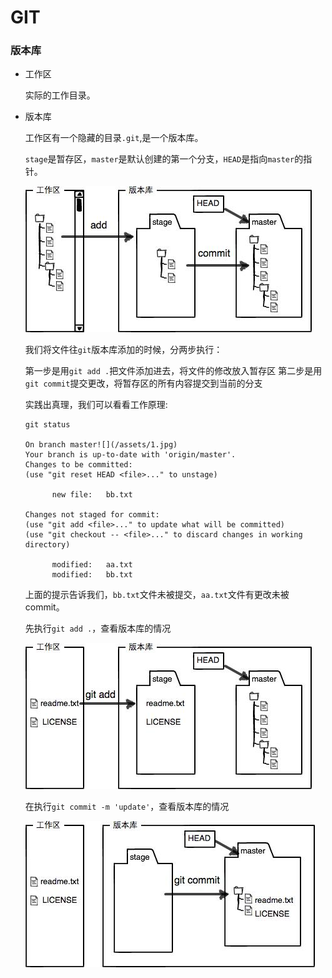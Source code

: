 # GIT

### 版本库

* 工作区

  实际的工作目录。

* 版本库

  工作区有一个隐藏的目录`.git`,是一个版本库。
  
  `stage`是暂存区，`master`是默认创建的第一个分支，`HEAD`是指向`master`的指针。

  ![](/assets/0.jpg)
  
  我们将文件往`git`版本库添加的时候，分两步执行：
  
  第一步是用`git add .`把文件添加进去，将文件的修改放入暂存区
  第二步是用`git commit`提交更改，将暂存区的所有内容提交到当前的分支
  
  实践出真理，我们可以看看工作原理:
  
  ```
  git status
  
  On branch master![](/assets/1.jpg)
  Your branch is up-to-date with 'origin/master'.
  Changes to be committed:
  (use "git reset HEAD <file>..." to unstage)

        new file:   bb.txt

  Changes not staged for commit:
  (use "git add <file>..." to update what will be committed)
  (use "git checkout -- <file>..." to discard changes in working directory)

        modified:   aa.txt
        modified:   bb.txt

  ```
  上面的提示告诉我们，`bb.txt`文件未被提交，`aa.txt`文件有更改未被commit。
  
  先执行`git add .`，查看版本库的情况
  
  ![](/assets/1.jpg)
  
  在执行`git commit -m 'update'`，查看版本库的情况
  
  ![](/assets/2.jpg)
  
  